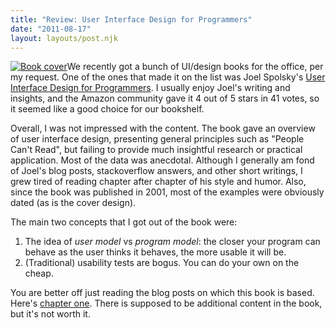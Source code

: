 ```yaml
---
title: "Review: User Interface Design for Programmers"
date: "2011-08-17"
layout: layouts/post.njk
---
```


[![](http://bentsai.files.wordpress.com/2011/08/photo.jpg?w=247 "Book cover")](http://bentsai.files.wordpress.com/2011/08/photo.jpg)We
recently got a bunch of UI/design books for the office, per my request. One of
the ones that made it on the list was Joel Spolsky's
[User Interface Design for Programmers](http://www.amazon.com/User-Interface-Design-Programmers-Spolsky/dp/1893115941).
I usually enjoy Joel's writing and insights, and the Amazon community gave it 4
out of 5 stars in 41 votes, so it seemed like a good choice for our bookshelf.

Overall, I was not impressed with the content. The book gave an overview of user
interface design, presenting general principles such as "People Can't Read", but
failing to provide much insightful research or practical application. Most of
the data was anecdotal. Although I generally am fond of Joel's blog posts,
stackoverflow answers, and other short writings, I grew tired of reading chapter
after chapter of his style and humor. Also, since the book was published in
2001, most of the examples were obviously dated (as is the cover design).

The main two concepts that I got out of the book were:

1. The idea of *user model* vs _program model_: the closer your program can
   behave as the user thinks it behaves, the more usable it will be.
2. (Traditional) usability tests are bogus. You can do your own on the cheap.

You are better off just reading the blog posts on which this book is based.
Here's [chapter one](http://www.joelonsoftware.com/uibook/fog0000000249.html).
There is supposed to be additional content in the book, but it's not worth it.
